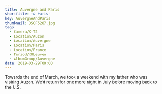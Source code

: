 ```yaml
---
title: Auvergne and Paris
shortTitle: "& Paris"
key: AuvergneAndParis
thumbnail: DSCF5287.jpg
tags:
  - Camera/X-T2
  - Location/Auzon
  - Location/Auvergne
  - Location/Paris
  - Location/France
  - Period/KULeuven
  - AlbumGroup/Auvergne
date: 2019-03-29T00:00
---
```

Towards the end of March, we took a weekend with my father who was visiting Auzon. We’d return for one more night in July before moving back to the U.S.
